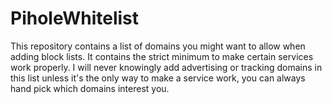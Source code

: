 # PiholeWhitelist
This repository contains a list of domains you might want to allow when adding block lists. It contains the strict minimum to make certain services work properly. I will never knowingly add advertising or tracking domains in this list unless it's the only way to make a service work, you can always hand pick which domains interest you.
